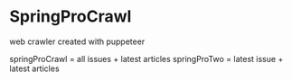 # SpringProCrawl

web crawler created with puppeteer

springProCrawl = all issues + latest articles
springProTwo = latest issue + latest articles
